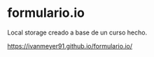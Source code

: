 # formulario.io
Local storage creado a base de un curso hecho.


https://ivanmeyer91.github.io/formulario.io/
